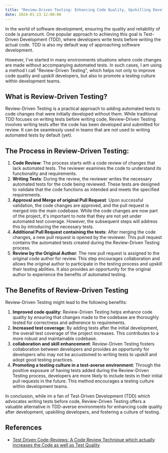 ```yaml
---
title: "Review-Driven Testing: Enhancing Code Quality, Upskilling Developers, and Promoting Testing Culture" 
date: 2024-01-23 12:00:00
---
```


In the world of software development, ensuring the quality and reliability of code is paramount. One popular approach to achieving this goal is Test-Driven Development (TDD), where developers write tests before writing the actual code. TDD is also my default way of approaching software development.

However, I've started in many environments situations where code changes are made without accompanying automated tests. In such cases, I am using a method I call "Review-Driven Testing", which helps not only to improve code quality and upskill developers, but also to promote a testing culture within development teams.

## What is Review-Driven Testing?

Review-Driven Testing is a practical approach to adding automated tests to code changes that were initially developed without them. While traditional TDD focuses on writing tests before writing code, Review-Driven Testing involves writing tests after the code has been developed and submitted for review. It can be seamlessly used in teams that are not used to writing automated tests by default (yet).

<!--more-->

## The Process in Review-Driven Testing:

1. **Code Review**: The process starts with a code review of changes that lack automated tests. The reviewer examines the code to understand its functionality and requirements.
1. **Writing Tests**: During the review, the reviewer writes the necessary automated tests for the code being reviewed. These tests are designed to validate that the code functions as intended and meets the specified requirements.
1. **Approval and Merge of original Pull Request**: Upon successful validation, the code changes are approved, and the pull request is merged into the main codebase. While the code changes are now part of the project, it's important to note that they are not yet under automated test coverage. However, the subsequent steps will address this by introducing the necessary tests.
1. **Additional Pull Request containing the tests**: After merging the code changes, a new pull request is opened by the reviewer. This pull request contains the automated tests created during the Review-Driven Testing process.
1. **Review by the Original Author**: The new pull request is assigned to the original code author for review. This step encourages collaboration and allows the original author to participate in the testing process and upskill their testing abilities. It also provides an opportunity for the original author to experience the benefits of automated testing.

## The Benefits of Review-Driven Testing

Review-Driven Testing might lead to the following benefits:

1. **Improved code quality**: Review-Driven Testing helps enhance code quality by ensuring that changes made to the codebase are thoroughly tested for correctness and adherence to requirements.
1. **Increased test coverage**: By adding tests after the initial development, the overall test coverage of the project increases. This contributes to a more robust and maintainable codebase.
1. **collaboration and skill enhancement**: Review-Driven Testing fosters collaboration between developers and provides an opportunity for developers who may not be accustomed to writing tests to upskill and adopt good testing practices.
1. **Promoting a testing culture in a test-averse environment**: Through the positive exposure of having tests added during the Review-Driven Testing process, developers are more likely to include tests in their initial pull requests in the future. This method encourages a testing culture within development teams.

In conclusion, while im a fan of Test-Driven Development (TDD) which advocates writing tests before code, Review-Driven Testing offers a valuable alternative in TDD-averse environments for enhancing code quality after development, upskilling developers, and fostering a culture of testing.

## References

 - [Test Driven Code-Reviews: A Code Review Technique which actually increases the Code as well as Test Quality](https://medium.com/@CognitiveProgrammer/test-driven-code-reviews-a-code-review-technique-which-actually-increases-the-code-as-well-as-e82d0f0b6884)